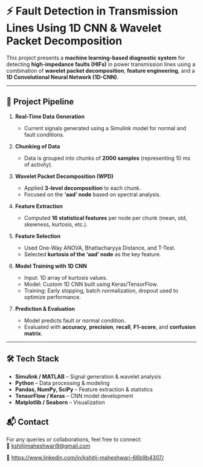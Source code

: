 
# ⚡ Fault Detection in Transmission Lines Using 1D CNN & Wavelet Packet Decomposition

This project presents a **machine learning-based diagnostic system** for detecting **high-impedance faults (HIFs)** in power transmission lines using a combination of **wavelet packet decomposition**, **feature engineering**, and a **1D Convolutional Neural Network (1D-CNN)**.

---

## 🚀 Project Pipeline

1. **Real-Time Data Generation**  
   - Current signals generated using a Simulink model for normal and fault conditions.

2. **Chunking of Data**  
   - Data is grouped into chunks of **2000 samples** (representing 10 ms of activity).

3. **Wavelet Packet Decomposition (WPD)**  
   - Applied **3-level decomposition** to each chunk.
   - Focused on the **‘aad’ node** based on spectral analysis.

4. **Feature Extraction**  
   - Computed **16 statistical features** per node per chunk (mean, std, skewness, kurtosis, etc.).

5. **Feature Selection**  
   - Used One-Way ANOVA, Bhattacharyya Distance, and T-Test.
   - Selected **kurtosis of the ‘aad’ node** as the key feature.

6. **Model Training with 1D CNN**  
   - Input: 1D array of kurtosis values.
   - Model: Custom 1D CNN built using Keras/TensorFlow.
   - Training: Early stopping, batch normalization, dropout used to optimize performance.

7. **Prediction & Evaluation**  
   - Model predicts fault or normal condition.
   - Evaluated with **accuracy**, **precision**, **recall**, **F1-score**, and **confusion matrix**.

---

## 🛠 Tech Stack

- **Simulink / MATLAB** – Signal generation & wavelet analysis  
- **Python** – Data processing & modeling  
- **Pandas, NumPy, SciPy** – Feature extraction & statistics  
- **TensorFlow / Keras** – CNN model development  
- **Matplotlib / Seaborn** – Visualization  

## 📬 Contact

For any queries or collaborations, feel free to connect:  
📧 kshitijmaheshwari9@gmail.com

🔗 https://www.linkedin.com/in/kshitij-maheshwari-66b9b4307/
